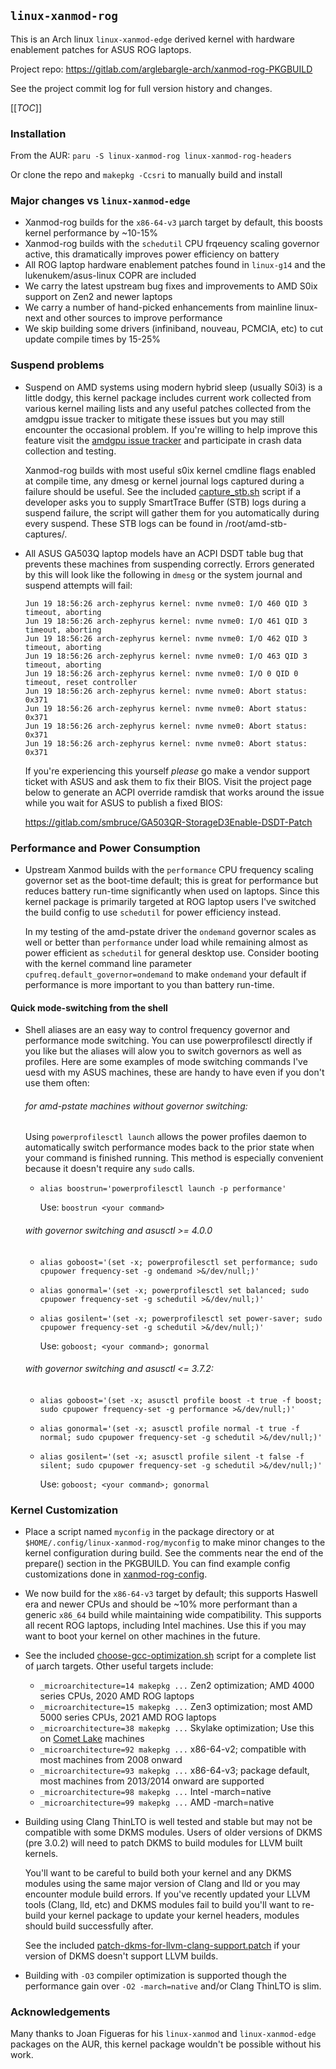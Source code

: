 
## `linux-xanmod-rog`

This is an Arch linux `linux-xanmod-edge` derived kernel with hardware enablement patches for ASUS ROG laptops.

Project repo: https://gitlab.com/arglebargle-arch/xanmod-rog-PKGBUILD

See the project commit log for full version history and changes.

[[_TOC_]]

### Installation

From the AUR: `paru -S linux-xanmod-rog linux-xanmod-rog-headers`

Or clone the repo and `makepkg -Ccsri` to manually build and install

### Major changes vs `linux-xanmod-edge`

  * Xanmod-rog builds for the `x86-64-v3` μarch target by default, this boosts kernel performance by ~10-15%
  * Xanmod-rog builds with the `schedutil` CPU frqeuency scaling governor active, this dramatically improves power
      efficiency on battery
  * All ROG laptop hardware enablement patches found in `linux-g14` and the lukenukem/asus-linux COPR are included
  * We carry the latest upstream bug fixes and improvements to AMD S0ix support on Zen2 and newer laptops
  * We carry a number of hand-picked enhancements from mainline linux-next and other sources to improve performance
  * We skip building some drivers (infiniband, nouveau, PCMCIA, etc) to cut update compile times by 15-25%

### Suspend problems

  - Suspend on AMD systems using modern hybrid sleep (usually S0i3) is a little dodgy, this kernel package includes
      current work collected from various kernel mailing lists and any useful patches collected from the amdgpu issue
      tracker to mitigate these issues but you may still encounter the occasional problem. If you're willing to help
      improve this feature visit the [amdgpu issue tracker][2] and participate in crash data collection and testing.

      Xanmod-rog builds with most useful s0ix kernel cmdline flags enabled at compile time, any dmesg or kernel journal
      logs captured during a failure should be useful. See the included [capture_stb.sh](capture_stb.sh) script if a
      developer asks you to supply SmartTrace Buffer (STB) logs during a suspend failure, the script will gather them
      for you automatically during every suspend. These STB logs can be found in /root/amd-stb-captures/.

  - All ASUS GA503Q laptop models have an ACPI DSDT table bug that prevents these machines from suspending correctly.
      Errors generated by this will look like the following in `dmesg` or the system journal and suspend attempts will
      fail:

      ```log
      Jun 19 18:56:26 arch-zephyrus kernel: nvme nvme0: I/O 460 QID 3 timeout, aborting
      Jun 19 18:56:26 arch-zephyrus kernel: nvme nvme0: I/O 461 QID 3 timeout, aborting
      Jun 19 18:56:26 arch-zephyrus kernel: nvme nvme0: I/O 462 QID 3 timeout, aborting
      Jun 19 18:56:26 arch-zephyrus kernel: nvme nvme0: I/O 463 QID 3 timeout, aborting
      Jun 19 18:56:26 arch-zephyrus kernel: nvme nvme0: I/O 0 QID 0 timeout, reset controller
      Jun 19 18:56:26 arch-zephyrus kernel: nvme nvme0: Abort status: 0x371
      Jun 19 18:56:26 arch-zephyrus kernel: nvme nvme0: Abort status: 0x371
      Jun 19 18:56:26 arch-zephyrus kernel: nvme nvme0: Abort status: 0x371
      Jun 19 18:56:26 arch-zephyrus kernel: nvme nvme0: Abort status: 0x371
      ```

      If you're experiencing this yourself *please* go make a vendor support ticket with ASUS and ask them to fix their
      BIOS. Visit the project page below to generate an ACPI override ramdisk that works around the issue while you wait
      for ASUS to publish a fixed BIOS:

      https://gitlab.com/smbruce/GA503QR-StorageD3Enable-DSDT-Patch

### Performance and Power Consumption

  - Upstream Xanmod builds with the `performance` CPU frequency scaling governor set as the boot-time default; this is
      great for performance but reduces battery run-time significantly when used on laptops. Since this kernel package
      is primarily targeted at ROG laptop users I've switched the build config to use `schedutil` for power efficiency
      instead.

      In my testing of the amd-pstate driver the `ondemand` governor scales as well or better than `performance` under
      load while remaining almost as power efficient as `schedutil` for general desktop use. Consider booting with the
      kernel command line parameter `cpufreq.default_governor=ondemand` to make `ondemand` your default if performance
      is more important to you than battery run-time.

  #### Quick mode-switching from the shell

  - Shell aliases are an easy way to control frequency governor and performance mode switching. You can use
      powerprofilesctl directly if you like but the aliases will alow you to switch governors as well as profiles. Here
      are some examples of mode switching commands I've uesd with my ASUS machines, these are handy to have even if you
      don't use them often:

      ###### for amd-pstate machines without governor switching:

      Using `powerprofilesctl launch` allows the power profiles daemon to automatically switch performance modes back to
      the prior state when your command is finished running. This method is especially convenient because it doesn't
      require any `sudo` calls.

      * `alias boostrun='powerprofilesctl launch -p performance'`

        Use: `boostrun <your command>`

      ###### with governor switching and asusctl >= 4.0.0

      * `alias goboost='(set -x; powerprofilesctl set performance; sudo cpupower frequency-set -g ondemand >&/dev/null;)'`
      * `alias gonormal='(set -x; powerprofilesctl set balanced; sudo cpupower frequency-set -g schedutil >&/dev/null;)'`
      * `alias gosilent='(set -x; powerprofilesctl set power-saver; sudo cpupower frequency-set -g schedutil >&/dev/null;)'`

        Use: `goboost; <your command>; gonormal`

      ###### with governor switching and asusctl <= 3.7.2: 

      * `alias goboost='(set -x; asusctl profile boost -t true -f boost; sudo cpupower frequency-set -g performance >&/dev/null;)'`
      * `alias gonormal='(set -x; asusctl profile normal -t true -f normal; sudo cpupower frequency-set -g schedutil >&/dev/null;)'`
      * `alias gosilent='(set -x; asusctl profile silent -t false -f silent; sudo cpupower frequency-set -g schedutil >&/dev/null;)'`

        Use: `goboost; <your command>; gonormal`

### Kernel Customization

  - Place a script named `myconfig` in the package directory or at `$HOME/.config/linux-xanmod-rog/myconfig` to make
      minor changes to the kernel configuration during build. See the comments near the end of the prepare() section in
      the PKGBUILD. You can find example config customizations done in [xanmod-rog-config](xanmod-rog-config).

  - We now build for the `x86-64-v3` target by default; this supports Haswell era and newer CPUs and should be ~10%
      more performant than a generic `x86_64` build while maintaining wide compatibility. This supports all recent ROG
      laptops, including Intel machines. Use this if you may want to boot your kernel on other machines in the future.

  - See the included [choose-gcc-optimization.sh](choose-gcc-optimization.sh) script for a complete list of μarch
      targets. Other useful targets include:

    * `_microarchitecture=14 makepkg ...` Zen2 optimization; AMD 4000 series CPUs, 2020 AMD ROG laptops
    * `_microarchitecture=15 makepkg ...` Zen3 optimization; most AMD 5000 series CPUs, 2021 AMD ROG laptops
    * `_microarchitecture=38 makepkg ...` Skylake optimization; Use this on [Comet Lake][1] machines
    * `_microarchitecture=92 makepkg ...` x86-64-v2; compatible with most machines from 2008 onward
    * `_microarchitecture=93 makepkg ...` x86-64-v3; package default, most machines from 2013/2014 onward are supported
    * `_microarchitecture=98 makepkg ...` Intel -march=native
    * `_microarchitecture=99 makepkg ...` AMD -march=native 

  - Building using Clang ThinLTO is well tested and stable but may not be compatible with some DKMS modules. Users of
      older versions of DKMS (pre 3.0.2) will need to patch DKMS to build modules for LLVM built kernels.

      You'll want to be careful to build both your kernel and any DKMS modules using the same major version of Clang and
      lld or you may encounter module build errors. If you've recently updated your LLVM tools (Clang, lld, etc) and
      DKMS modules fail to build you'll want to re-build your kernel package to update your kernel headers, modules
      should build successfully after.

      See the included [patch-dkms-for-llvm-clang-support.patch](patch-dkms-for-llvm-clang-support.patch) if your
      version of DKMS doesn't support LLVM builds.

  - Building with `-O3` compiler optimization is supported though the performance gain over `-O2 -march=native` and/or 
      Clang ThinLTO is slim.

### Acknowledgements

Many thanks to Joan Figueras for his `linux-xanmod` and `linux-xanmod-edge` packages on the AUR, this kernel package
wouldn't be possible without his work.

[1]: https://wiki.gentoo.org/wiki/Safe_CFLAGS#Skylake.2C_Kaby_Lake.2C_Kaby_Lake_R.2C_Coffee_Lake.2C_Comet_Lake
[2]: https://gitlab.freedesktop.org/drm/amd/-/issues?label_name[]=s0ix
[3]: https://github.com/dell/dkms/issues/124
[//]: # ( vim: set tw=120: )
